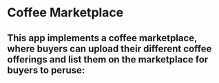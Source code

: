 # Coffee Marketplace

## This app implements a coffee marketplace, where buyers can upload their different coffee offerings and list them on the marketplace for buyers to peruse:

